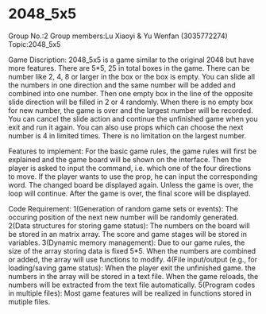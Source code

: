 # 2048_5x5 
Group No.:2
Group members:Lu Xiaoyi & Yu Wenfan (3035772274)
Topic:2048_5x5

Game Discription: 2048_5x5 is a game similar to the original 2048 but have more features. There are 5*5, 25 in total boxes in the game. There can be number like 2, 4, 8 or larger in the box or the box is empty. You can slide all the numbers in one direction and the same number will be added and combined into one number. Then one empty box in the line of the opposite slide direction will be filled in 2 or 4 randomly. When there is no empty box for new number, the game is over and the largest number will be recorded. You can cancel the slide action and continue the unfinished game when you exit and run it again. You can also use props which can choose the next number is 4 in limited times. There is no limitation on the largest number.

Features to implement: For the basic game rules, the game rules will first be explained and the game board will be shown on the interface. Then the player is asked to input the command, i.e. which one of the four directions to move. If the player wants to use the prop, he can input the corresponding word. The changed board be displayed again. Unless the game is over, the loop will continue. After the game is over, the final score will be displayed.

Code Requirement:
1(Generation of random game sets or events): The occuring position of the next new number will be randomly generated.
2(Data structures for storing game status): The numbers on the board will be stored in an matrix array. The score and game stages will be stored in variables.
3(Dynamic memory management): Due to our game rules, the size of the array storing data is fixed 5*5. When the numbers are combined or added, the array will use functions to modify.
4(File input/output (e.g., for loading/saving game status): When the player exit the unfinished game. the numbers in the array will be stored in a text file. When the game reloads, the numbers will be extracted from the text file automatically.
5(Program codes in multiple files): Most game features will be realized in functions stored in mutiple files.
